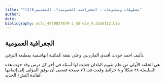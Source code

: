 ```yaml
---
title: "*مخطوطات ومطبوعات : الجغرافية العمومية*. المقتبس 8(2)"
author: 
date: 
bibliography: oclc_4770057679-i_85-div_9.d1e5112.bib
---
```




##  الجغرافية العمومية 


 تأليف احمد جودت أفندي المارديني وعلى نفقة المكتبة الهاشمية بمطبعة الترقي. 

 هي الحلقة الأولى من علم تقويم البلدان جعلت لها أسئلة في أخر كل درس وقد حوت هذه السلسلة  ٢٨  شكلاً و  ٨  خرائط وقعت في  ٧٦  صفحة فعسى أن يوفق المؤلف إلى إتمامها لفائدة النشء الجديد. 
